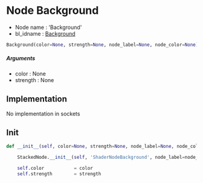 # Node Background

- Node name : 'Background'
- bl_idname : [Background](https://docs.blender.org/api/current/bpy.types.Background.html)


``` python
Background(color=None, strength=None, node_label=None, node_color=None)
```
##### Arguments

- color : None
- strength : None

## Implementation

No implementation in sockets

## Init

``` python
def __init__(self, color=None, strength=None, node_label=None, node_color=None):

    StackedNode.__init__(self, 'ShaderNodeBackground', node_label=node_label, node_color=node_color)

    self.color           = color
    self.strength        = strength
```
